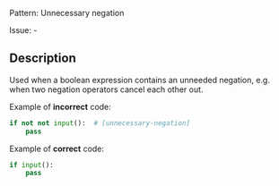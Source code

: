 Pattern: Unnecessary negation

Issue: -

## Description

Used when a boolean expression contains an unneeded negation, e.g. when two negation operators cancel each other out.

Example of **incorrect** code:

```python
if not not input():  # [unnecessary-negation]
    pass
```

Example of **correct** code:

```python
if input():
    pass
```
